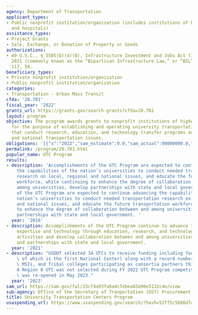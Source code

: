 ```yaml
---
agency: Department of Transportation
applicant_types:
- Public nonprofit institution/organization (includes institutions of higher education
  and hospitals)
assistance_types:
- Project Grants
- Sale, Exchange, or Donation of Property or Goods
authorizations:
- 49 U.S.C., § 5505(b)(4)(B), Infrastructure Investment and Jobs Act (IIJA) November
  2021 (commonly known as the “Bipartisan Infrastructure Law,” or “BIL”). Pub. L.
  117, 58.
beneficiary_types:
- Private nonprofit institution/organization
- Public nonprofit institution/organization
categories:
- Transportation - Urban Mass Transit
cfda: '20.701'
fiscal_year: '2022'
grants_url: https://grants.gov/search-grants?cfda=20.701
layout: program
objective: The program awards grants to nonprofit institutions of higher learning
  for the purpose of establishing and operating university transportation centers
  that conduct research, education, and technology transfer programs addressing regional
  and national transportation issues.
obligations: '[{"x":"2022","sam_estimate":0.0,"sam_actual":90000000.0,"usa_spending_actual":-461139.19},{"x":"2023","sam_estimate":90000000.0,"sam_actual":0.0,"usa_spending_actual":86999884.97},{"x":"2024","sam_estimate":90000000.0,"sam_actual":0.0,"usa_spending_actual":97655784.25}]'
permalink: /program/20.701.html
popular_name: UTC Program
results:
- description: 'Accomplishments of the UTC Program are expected to continue advancing
    the capabilities of the nation’s universities to conduct needed transportation
    research on local, regional and national issues, and educate the future transportation
    workforce, while continuing to enhance the degree of collaboration between and
    among universities, develop partnerships with state and local government.  Accomplishments
    of the UTC Program are expected to continue advancing the capabilities of the
    nation’s universities to conduct needed transportation research on local, regional
    and national issues, and educate the future transportation workforce, while continuing
    to enhance the degree of collaboration between and among universities, develop
    partnerships with state and local government. '
  year: '2016'
- description: Accomplishments of the UTC Program continue to advance transportation
    expertise and technology through education, research, and technology transfer
    activities and develop collaboration between and among universities, industry
    and partnerships with state and local government.
  year: '2021'
- description: "USDOT selected 34 UTCs to receive funding including four HBCUs (one\
    \ of which is the first National Center) along with a record number of HBCUs,\
    \ MSIs, and Tribal colleges participating as consortia partners this year.  \n\
    A Region 8 UTC was not selected during FY 2022 UTC Program competition.  The solicitation\
    \ was re-opened in May 2023."
  year: '2023'
sam_url: https://sam.gov/fal/23cf4a93fa6a4c7ebea83a96e3132c4e/view
sub-agency: Office of the Secretary of Tranportation (OST) Procurement Operations
title: University Transportation Centers Program
usaspending_url: https://www.usaspending.gov/search/?hash=52ff5c5b86d7a06b41837a193047bec5
---
```

